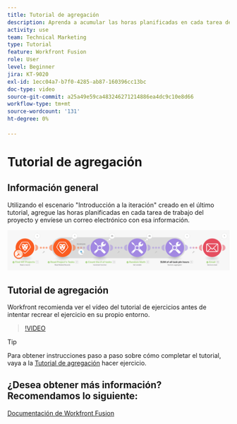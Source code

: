 ```yaml
---
title: Tutorial de agregación
description: Aprenda a acumular las horas planificadas en cada tarea de trabajo de un proyecto y a enviarse un correo electrónico con esa información, todo en [!DNL Adobe Workfront Fusion].
activity: use
team: Technical Marketing
type: Tutorial
feature: Workfront Fusion
role: User
level: Beginner
jira: KT-9020
exl-id: 1ecc04a7-b7f0-4285-ab87-160396cc13bc
doc-type: video
source-git-commit: a25a49e59ca483246271214886ea4dc9c10e8d66
workflow-type: tm+mt
source-wordcount: '131'
ht-degree: 0%

---
```


# Tutorial de agregación

## Información general

Utilizando el escenario &quot;Introducción a la iteración&quot; creado en el último tutorial, agregue las horas planificadas en cada tarea de trabajo del proyecto y envíese un correo electrónico con esa información.

![Una imagen del escenario de Fusion](assets/iteration-and-aggregation-2.png)

## Tutorial de agregación

Workfront recomienda ver el vídeo del tutorial de ejercicios antes de intentar recrear el ejercicio en su propio entorno.

>[!VIDEO](https://video.tv.adobe.com/v/335280/?quality=12&learn=on)

>[!TIP]
>
>Para obtener instrucciones paso a paso sobre cómo completar el tutorial, vaya a la [Tutorial de agregación](https://experienceleague.adobe.com/docs/workfront-learn/tutorials-workfront/fusion/exercises/aggregation.html?lang=en) hacer ejercicio.


## ¿Desea obtener más información? Recomendamos lo siguiente:

[Documentación de Workfront Fusion](https://experienceleague.adobe.com/docs/workfront/using/adobe-workfront-fusion/workfront-fusion-2.html?lang=en)
